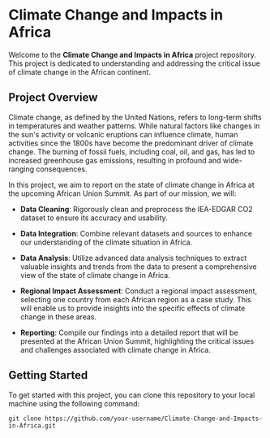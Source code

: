 # Climate Change and Impacts in Africa

Welcome to the **Climate Change and Impacts in Africa** project repository. This project is dedicated to understanding and addressing the critical issue of climate change in the African continent.

## Project Overview

Climate change, as defined by the United Nations, refers to long-term shifts in temperatures and weather patterns. While natural factors like changes in the sun's activity or volcanic eruptions can influence climate, human activities since the 1800s have become the predominant driver of climate change. The burning of fossil fuels, including coal, oil, and gas, has led to increased greenhouse gas emissions, resulting in profound and wide-ranging consequences.

In this project, we aim to report on the state of climate change in Africa at the upcoming African Union Summit. As part of our mission, we will:

- **Data Cleaning**: Rigorously clean and preprocess the IEA-EDGAR CO2 dataset to ensure its accuracy and usability.

- **Data Integration**: Combine relevant datasets and sources to enhance our understanding of the climate situation in Africa.

- **Data Analysis**: Utilize advanced data analysis techniques to extract valuable insights and trends from the data to present a comprehensive view of the state of climate change in Africa.

- **Regional Impact Assessment**: Conduct a regional impact assessment, selecting one country from each African region as a case study. This will enable us to provide insights into the specific effects of climate change in these areas.

- **Reporting**: Compile our findings into a detailed report that will be presented at the African Union Summit, highlighting the critical issues and challenges associated with climate change in Africa.

## Getting Started

To get started with this project, you can clone this repository to your local machine using the following command:

```shell
git clone https://github.com/your-username/Climate-Change-and-Impacts-in-Africa.git
